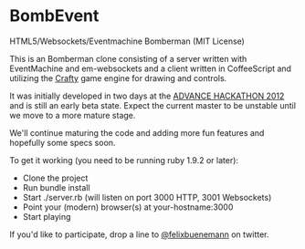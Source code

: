 BombEvent
=========

HTML5/Websockets/Eventmachine Bomberman (MIT License)

This is an Bomberman clone consisting of a server written with EventMachine and em-websockets and a client written in CoffeeScript and utilizing the [Crafty](http://craftyjs.com) game engine for drawing and controls.

It was initially developed in two days at the [ADVANCE HACKATHON 2012](http://hackathon.advance-conference.com) and is still an early beta state. Expect the current master to be unstable until we move to a more mature stage.

We'll continue maturing the code and adding more fun features and hopefully some specs soon.

To get it working (you need to be running ruby 1.9.2 or later):

* Clone the project
* Run bundle install
* Start ./server.rb (will listen on port 3000 HTTP, 3001 Websockets)
* Point your (modern) browser(s) at your-hostname:3000
* Start playing

If you'd like to participate, drop a line to [@felixbuenemann](http://twitter.com/felixbuenemann) on twitter.
